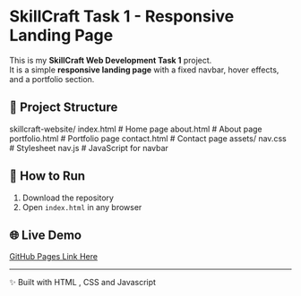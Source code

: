 # SkillCraft Task 1 - Responsive Landing Page

This is my **SkillCraft Web Development Task 1** project.  
It is a simple **responsive landing page** with a fixed navbar, hover effects, and a portfolio section.

## 📂 Project Structure
skillcraft-website/
  index.html       # Home page
  about.html       # About page
  portfolio.html   # Portfolio page
  contact.html     # Contact page
assets/
     nav.css      # Stylesheet
    nav.js       # JavaScript for navbar

 

## 🚀 How to Run
1. Download the repository  
2. Open `index.html` in any browser  

## 🌐 Live Demo
[GitHub Pages Link Here]()

---
✨ Built with HTML , CSS and Javascript
